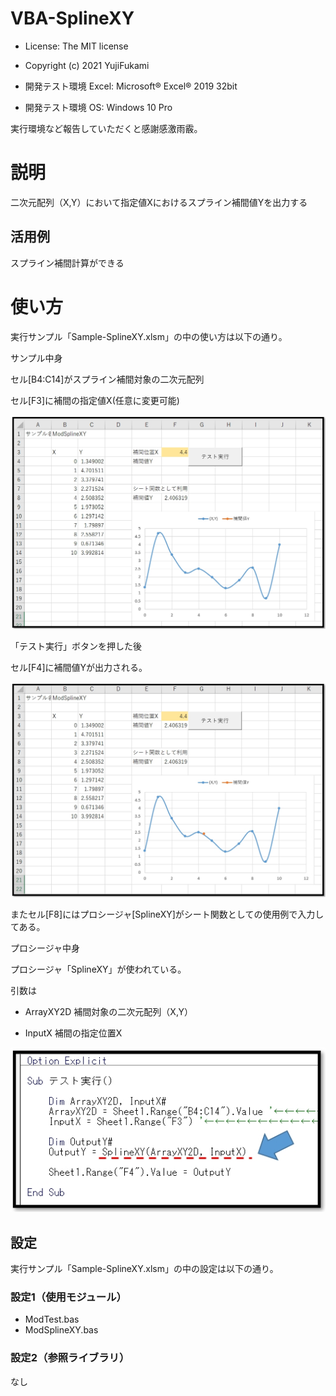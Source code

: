 # VBA-SplineXY
- License: The MIT license

- Copyright (c) 2021 YujiFukami

- 開発テスト環境 Excel: Microsoft® Excel® 2019 32bit 

- 開発テスト環境 OS: Windows 10 Pro

実行環境など報告していただくと感謝感激雨霰。

# 説明
二次元配列（X,Y）において指定値Xにおけるスプライン補間値Yを出力する

## 活用例
スプライン補間計算ができる

# 使い方
実行サンプル「Sample-SplineXY.xlsm」の中の使い方は以下の通り。


サンプル中身

セル[B4:C14]がスプライン補間対象の二次元配列

セル[F3]に補間の指定値X(任意に変更可能)

![サンプル実行前](Readme用/サンプル実行前.jpg)


「テスト実行」ボタンを押した後

セル[F4]に補間値Yが出力される。

![サンプル実行後](Readme用/サンプル実行後.jpg)

またセル[F8]にはプロシージャ[SplineXY]がシート関数としての使用例で入力してある。


プロシージャ中身

プロシージャ「SplineXY」が使われている。

引数は

-  ArrayXY2D  補間対象の二次元配列（X,Y）

-  InputX     補間の指定位置X

![プロシージャ中身](Readme用/プロシージャ中身.jpg)

## 設定
実行サンプル「Sample-SplineXY.xlsm」の中の設定は以下の通り。

### 設定1（使用モジュール）

-  ModTest.bas
-  ModSplineXY.bas

### 設定2（参照ライブラリ）
なし

